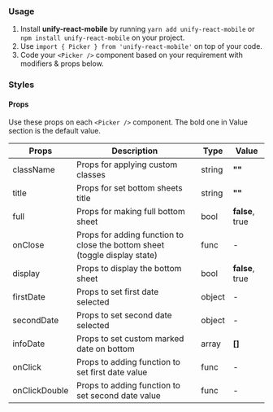 ### Usage

1. Install **unify-react-mobile** by running `yarn add unify-react-mobile` or `npm install unify-react-mobile` on your project.
2. Use `import { Picker } from 'unify-react-mobile'` on top of your code.
3. Code your `<Picker />` component based on your requirement with modifiers & props below.



### Styles

#### Props

Use these props on each `<Picker />` component. The bold one in Value section is the default value.

| Props            | Description                         | Type            | Value
|---------------------|----------------------------------|-----------------|---------------------|
| className   | Props for applying custom classes   | string            | **""**
| title   | Props for set bottom sheets title   | string            | **""**
| full   | Props for making full bottom sheet   | bool            | **false**, true
| onClose   | Props for adding function to close the bottom sheet (toggle display state)   | func            | -
| display   | Props to display the bottom sheet   | bool            | **false**, true
| firstDate | Props to set first date selected           | object          | -
| secondDate | Props to set second date selected         | object          | -
| infoDate | Props to set custom marked date on bottom   | array           | **[]**
| onClick   | Props to adding function to set first date value    | func         | -
| onClickDouble   | Props to adding function to set second date value   | func    | -
